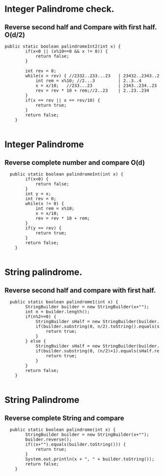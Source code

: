# Integer Palindrome check. 
## Reverse second half and Compare with first half. O(d/2)

<pre>
public static boolean palindromeInt2(int x) { 
		if(x<0 || (x%10==0 && x != 0)) {
			return false;
		}
		
		int rev = 0;
		while(x > rev) { //2332..233...23	| 23432..2343..234
			int rem = x%10; //2...3  		| 2..3..4
			x = x/10;	//233...23 			| 2343..234..23
			rev = rev * 10 + rem;//2..23 	| 2..23..234
		}
		if(x == rev || x == rev/10) {
			return true;
		}
		return false;
	}
  </pre>
  
  # Integer Palindrome
  ## Reverse complete number and compare O(d)
  <pre>
  public static boolean palindromeInt(int x) { 
		if(x<0) {
			return false;
		}
		int y = x;
		int rev = 0;
		while(x != 0) {
			int rem = x%10;
			x = x/10;
			rev = rev * 10 + rem;
		}
		if(y == rev) {
			return true;
		}
		return false;
	}
  </pre>
  
  # String palindrome.
  ## Reverse second half and compare with first half.
  <pre>
  public static boolean palindrome1(int x) { 
		StringBuilder builder = new StringBuilder(x+"");
		int n = builder.length();
		if(n%2==0) {
			StringBuilder sHalf = new StringBuilder(builder.substring(n/2, n));
			if(builder.substring(0, n/2).toString().equals(sHalf.reverse().toString())) {
				return true; 
			}
		} else {
			StringBuilder sHalf = new StringBuilder(builder.substring(n/2, n));
			if(builder.substring(0, (n/2)+1).equals(sHalf.reverse().toString())) {
				return true;
			}
		}
		return false;
	}
  </pre>
  
  # String Palindrome
  ## Reverse complete String and compare
  <pre>
  public static boolean palindrome(int x) { 
		StringBuilder builder = new StringBuilder(x+"");
		builder.reverse();
		if((x+"").equals(builder.toString())) {
			return true;
		}
		System.out.println(x + ", " + builder.toString());
		return false;
	}
  </pre>
